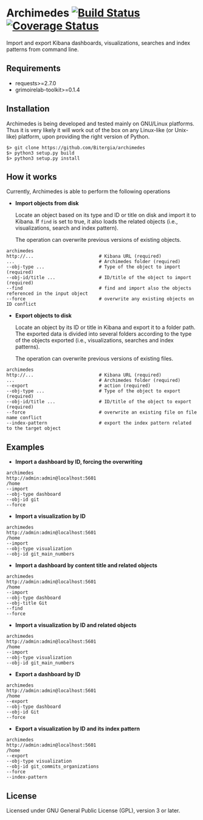 # Archimedes [![Build Status](https://travis-ci.org/Bitergia/archimedes.svg?branch=master)](https://travis-ci.org/Bitergia/archimedes) [![Coverage Status](https://coveralls.io/repos/github/Bitergia/archimedes/badge.svg?branch=master)](https://coveralls.io/github/Bitergia/archimedes?branch=master)

Import and export Kibana dashboards, visualizations, searches and index patterns from command line.

## Requirements

- requests>=2.7.0
- grimoirelab-toolkit>=0.1.4


## Installation

Archimedes is being developed and tested mainly on GNU/Linux platforms. Thus it is very likely it will work out of 
the box on any Linux-like (or Unix-like) platform, upon providing the right version of Python.

```buildoutcfg
$> git clone https://github.com/Bitergia/archimedes
$> python3 setup.py build
$> python3 setup.py install
```

## How it works

Currently, Archimedes is able to perform the following operations

- **Import objects from disk** 
    
  Locate an object based on its type and ID or title on disk and import it to Kibana. If 
  `find` is set to true, it also loads the related objects (i.e., visualizations, 
  search and index pattern).
  
  The operation can overwrite previous versions of existing objects.
  
```buildoutcfg
archimedes
http://...                        # Kibana URL (required)
...                               # Archimedes folder (required)
--obj-type ...                    # Type of the object to import (required)
--obj-id/title ...                # ID/title of the object to import (required)
--find                            # find and import also the objects referenced in the input object
--force                           # overwrite any existing objects on ID conflict
```
  
- **Export objects to disk**

  Locate an object by its ID or title in Kibana and export it to a folder path. The exported data 
  is divided into several folders according to the type of the objects exported 
  (i.e., visualizations, searches and index patterns).

  The operation can overwrite previous versions of existing files.
  
```buildoutcfg
archimedes
http://...                        # Kibana URL (required)
...                               # Archimedes folder (required)
--export                          # action (required)
--obj-type ...                    # Type of the object to export (required)
--obj-id/title ...                # ID/title of the object to export (required)
--force                           # overwrite an existing file on file name conflict
--index-pattern                   # export the index pattern related to the target object
```

## Examples

- **Import a dashboard by ID, forcing the overwriting** 
```buildoutcfg
archimedes
http://admin:admin@localhost:5601
/home
--import
--obj-type dashboard
--obj-id git
--force
```

- **Import a visualization by ID** 
```buildoutcfg
archimedes
http://admin:admin@localhost:5601
/home
--import
--obj-type visualization
--obj-id git_main_numbers
```

- **Import a dashboard by content title and related objects**
```buildoutcfg
archimedes
http://admin:admin@localhost:5601
/home
--import
--obj-type dashboard
--obj-title Git
--find
--force
```

- **Import a visualization by ID and related objects**
```buildoutcfg
archimedes
http://admin:admin@localhost:5601
/home
--import
--obj-type visualization
--obj-id git_main_numbers
```

- **Export a dashboard by ID**
```buildoutcfg
archimedes
http://admin:admin@localhost:5601
/home
--export
--obj-type dashboard
--obj-id Git
--force
```

- **Export a visualization by ID and its index pattern**
```buildoutcfg
archimedes
http://admin:admin@localhost:5601
/home
--export
--obj-type visualization
--obj-id git_commits_organizations
--force
--index-pattern
```


## License

Licensed under GNU General Public License (GPL), version 3 or later.